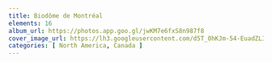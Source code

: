 ```yaml
---
title: Biodôme de Montréal
elements: 16
album_url: https://photos.app.goo.gl/jwKM7e6fxS8n987f8
cover_image_url: https://lh3.googleusercontent.com/d5T_0hKJm-54-EuadZLIGtqTyFUDAi7PHgTdxgPijvP5B1pWi_AQSJcdLxczI-BNVs-BTqoOdwym-UYPsuE5BCZ8vRuwdU0DgTBfmlC0ElXpuNg3ibWOBgnjELzZ9Omepa_p7fuhwoejxeMUeeeAVVICVoPnl48VgYph5bgOGNDcfHzT10WHOUTwJ3dYjDbO2gBnM3C-OntnRvcjHQ-reLfgoYCf5x5HSZMPGUYubNMHs8CMoBo1T9m8SGfyr79dzdWp2qXcFHFwvTQUnBH7dEloREdjc5dquqlUU4Nx9ytw6M_FYvBbJLGqJ8clRZylC0FY9rt370ES5DYcb4YiGXxEcv9Ae19sRew7IxmyZfkyGXS6r-QMaFhRstvBjmcP6y2gSkZVtelQC6XbAABKy4vV4ts3OxjjEbHZH0h6aXMUsvGKmpwSFksnUpR3YZf1kiWheeZyLpQUQtXdZjqQMdBvKS1u6LjRwBeVAy1Tv5YiYiTi4_CYdX3P_rYa4Y722yHxvhVrJlYZWDkiY50Ty_e3GNWffXSdnqIH9xKMW200GxvtEl3BEZ1PjskKA6OOZhomamrg7u3_J_GYpkC4iN1wmWqsN7hukpCAscJw6hZtwZ-CsOQNEvoKApaXx4yxvi25rCYerdjUny6HB36ZHghnbJMZxiiRI00dG18FzDobmVzksLFebKxf4bav4EwZQKRHDVlnd3ZaTe_x3S4Lm1YsEdnc1gRqSchXhAo5bhrTDW8ynMrqj2TLUvDkZq4QfXeTKAgUtaO5VUgI_F1y1oFAKiThYSZNf_2QXw=s242-p-k-no?authuser=0
categories: [ North America, Canada ]
---
```

